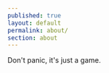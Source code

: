 ```yaml
---
published: true
layout: default
permalink: about/
section: about
---
```


Don't panic, it's just a game.
